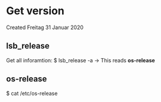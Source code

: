 # Get version
Created Freitag 31 Januar 2020

lsb_release
-----------
Get all inforamtion:
$ lsb_release -a
-> This reads **os-release**

os-release
----------
$ cat /etc/os-release

